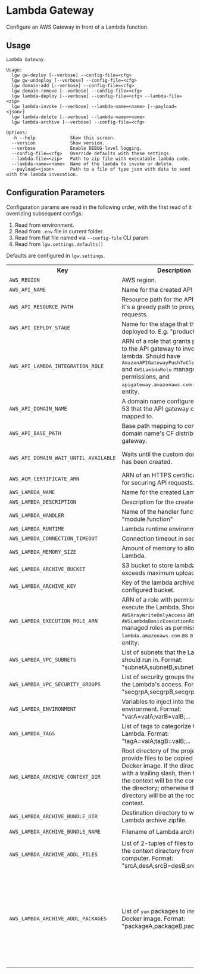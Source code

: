 # Lambda Gateway

Configure an AWS Gateway in front of a Lambda function.

## Usage

```
Lambda Gateway.

Usage:
  lgw gw-deploy [--verbose] --config-file=<cfg>
  lgw gw-undeploy [--verbose] --config-file=<cfg>
  lgw domain-add [--verbose] --config-file=<cfg>
  lgw domain-remove [--verbose] --config-file=<cfg>
  lgw lambda-deploy [--verbose] --config-file=<cfg> --lambda-file=<zip>
  lgw lambda-invoke [--verbose] --lambda-name=<name> [--payload=<json>]
  lgw lambda-delete [--verbose] --lambda-name=<name>
  lgw lambda-archive [--verbose] --config-file=<cfg>

Options:
  -h --help             Show this screen.
  --version             Show version.
  --verbose             Enable DEBUG-level logging.
  --config-file=<cfg>   Override defaults with these settings.
  --lambda-file=<zip>   Path to zip file with executable lambda code.
  --lambda-name=<name>  Name of the lambda to invoke or delete.
  --payload=<json>      Path to a file of type json with data to send with the lambda invocation.
```

## Configuration Parameters

Configuration params are read in the following order, with the first read of it overriding subsequent configs:

1. Read from environment.
2. Read from `.env` file in current folder.
3. Read from flat file named via `--config-file` CLI param.
4. Read from `lgw.settings.defaults()`

Defaults are configured in `lgw.settings`.

<table>
<tr>
<th>Key</th>
<th>Description</th>
<th>Default</th>
</tr>
<tr>
<td><code>AWS_REGION</code></td>
<td>AWS region.</td>
<td><tt>us-east-1</tt></td>
</tr>
<tr>
<td><code>AWS_API_NAME</code></td>
<td>Name for the created API gateway.</td>
<td>N/A</td>
</tr>
<tr>
<td><code>AWS_API_RESOURCE_PATH</code></td>
<td>Resource path for the API. By default it's a greedy path to proxy all requests.</td>
<td><tt>{proxy+}</tt></td>
</tr>
<tr>
<td><code>AWS_API_DEPLOY_STAGE</code></td>
<td>Name for the stage that the API gets deployed to. E.g. "production"</td>
<td>N/A</td>
</tr>
<tr>
<td><code>AWS_API_LAMBDA_INTEGRATION_ROLE</code></td>
<td>ARN of a role that grants permission to the API gateway to invoke a lambda.  Should have <tt>AmazonAPIGatewayPushToCloudWatchLogs</tt> and <tt>AWSLambdaRole</tt> managed roles as permissions, and <tt>apigateway.amazonaws.com</tt> as a trusted entity.</td>
<td>N/A</td>
</tr>
<tr>
<td><code>AWS_API_DOMAIN_NAME</code></td>
<td>A domain name configured in Route 53 that the API gateway can be mapped to.</td>
<td>N/A</td>
</tr>
<tr>
<td><code>AWS_API_BASE_PATH</code></td>
<td>Base path mapping to connect the domain name's CF distribution to the gateway.</td>
<td><tt>(none)</tt></td>
</tr>
<tr>
<td><code>AWS_API_DOMAIN_WAIT_UNTIL_AVAILABLE</code></td>
<td>Waits until the custom domain name has been created.</td>
<td>true, set to undefined to disable.</td>
</tr>
<tr>
<td><code>AWS_ACM_CERTIFICATE_ARN</code></td>
<td>ARN of an HTTPS certificate to use for securing API requests.</td>
<td>N/A</td>
</tr>
<tr>
<td><code>AWS_LAMBDA_NAME</code></td>
<td>Name for the created Lambda.</td>
<td>N/A</td>
</tr>
<tr>
<td><code>AWS_LAMBDA_DESCRIPTION</code></td>
<td>Description for the created Lambda</td>
<td>N/A</td>
</tr>
<tr>
<td><code>AWS_LAMBDA_HANDLER</code></td>
<td>Name of the handler function. e.g. "module.function"</td>
<td>N/A</td>
</tr>
<tr>
<td><code>AWS_LAMBDA_RUNTIME</code></td>
<td>Lambda runtime environment.</td>
<td><tt>python3.7</tt></td>
</tr>
<tr>
<td><code>AWS_LAMBDA_CONNECTION_TIMEOUT</code></td>
<td>Connection timeout in seconds.</td>
<td><tt>30</tt></td>
</tr>
<tr>
<td><code>AWS_LAMBDA_MEMORY_SIZE</code></td>
<td>Amount of memory to allocate to the Lambda.</td>
<td><tt>3000</tt></td>
</tr>
<tr>
<td><code>AWS_LAMBDA_ARCHIVE_BUCKET</code></td>
<td>S3 bucket to store lambda if zip file exceeds maximum upload size.</td>
<td>N/A</td>
</tr>
<tr>
<td><code>AWS_LAMBDA_ARCHIVE_KEY</code></td>
<td>Key of the lambda archive in the configured bucket.</td>
<td>N/A</td>
</tr>
<tr>
<td><code>AWS_LAMBDA_EXECUTION_ROLE_ARN</code></td>
<td>ARN of a role with permissions to execute the Lambda.  Should have <tt>AWSXrayWriteOnlyAccess</tt> and <tt>AWSLambdaBasicExecutionRole</tt> managed roles as permissions, and <tt>lambda.amazonaws.com</tt> as a trusted entity.</td>
<td>N/A</td>
</tr>
<tr>
<td><code>AWS_LAMBDA_VPC_SUBNETS</code></td>
<td>List of subnets that the Lambda should run in. Format: "subnetA,subnetB,subnetC,...</td>
<td>N/A</td>
</tr>
<tr>
<td><code>AWS_LAMBDA_VPC_SECURITY_GROUPS</code></td>
<td>List of security groups that control the Lambda's access. Format: "secgrpA,secgrpB,secgrpC,...</td>
<td>N/A</td>
</tr>
<tr>
<td><code>AWS_LAMBDA_ENVIRONMENT</code></td>
<td>Variables to inject into the Lambda's environment.  Format: "varA=valA;varB=valB;...</td>
<td>N/A</td>
</tr>
<tr>
<td><code>AWS_LAMBDA_TAGS</code></td>
<td>List of tags to categorize this Lambda.  Format: "tagA=valA;tagB=valB;...</td>
<td>N/A</td>
</tr>
<tr>
<td><code>AWS_LAMBDA_ARCHIVE_CONTEXT_DIR</code></td>
<td>Root directory of the project that will provide files to be copied into the Docker image.  If the directory ends with a trailing slash, then the root of the context will be the contents of the directory; otherwise the leaf directory will be at the root of the context.</td>
<td><tt>.</tt></td>
</tr>
<tr>
<td><code>AWS_LAMBDA_ARCHIVE_BUNDLE_DIR</code></td>
<td>Destination directory to write Lambda archive zipfile. </td>
<td><tt>./build</tt></td>
</tr>
<tr>
<tr>
<td><code>AWS_LAMBDA_ARCHIVE_BUNDLE_NAME</code></td>
<td>Filename of Lambda archive zipfile. </td>
<td><tt>lambda-bundle.zip</tt></td>
</tr>
<tr>
<td><code>AWS_LAMBDA_ARCHIVE_ADDL_FILES</code></td>
<td>List of 2-tuples of files to copy into the context directory from the local computer. Format: "srcA,desA;srcB=desB;srcC=desC;...</td>
<td>N/A</td>
</tr>
<tr>
<td><code>AWS_LAMBDA_ARCHIVE_ADDL_PACKAGES</code></td>
<td>List of <tt>yum</tt> packages to install in the Docker image.  Format: "packageA,packageB,packageC,...</td>
<td>
Default installed by this script:
<ul>
<li><tt>gcc</tt></li>
<li><tt>openssl-devel</tt></li>
<li><tt>bzip2-devel</tt></li>
<li><tt>libffi-devel</tt></li>
<li><tt>python37-pip</tt></li>
</ul>
</td>
</tr>
</table>
